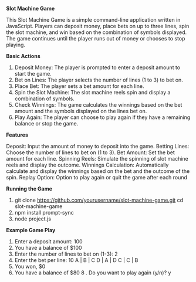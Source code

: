 **Slot Machine Game** 

This Slot Machine Game is a simple command-line application written in JavaScript. Players can deposit money, place bets on up to three lines, spin the slot machine, and win based on the combination of symbols displayed. The game continues until the player runs out of money or chooses to stop playing.

**Basic Actions**

1. Deposit Money: The player is prompted to enter a deposit amount to start the game.
2. Bet on Lines: The player selects the number of lines (1 to 3) to bet on.
3. Place Bet: The player sets a bet amount for each line.
4. Spin the Slot Machine: The slot machine reels spin and display a combination of symbols.
5. Check Winnings: The game calculates the winnings based on the bet amount and the symbols displayed on the lines bet on.
6. Play Again: The player can choose to play again if they have a remaining balance or stop the game.


**Features**

Deposit: Input the amount of money to deposit into the game.
Betting Lines: Choose the number of lines to bet on (1 to 3).
Bet Amount: Set the bet amount for each line.
Spinning Reels: Simulate the spinning of slot machine reels and display the outcome.
Winnings Calculation: Automatically calculate and display the winnings based on the bet and the outcome of the spin.
Replay Option: Option to play again or quit the game after each round


**Running the Game**
1. git clone https://github.com/yourusername/slot-machine-game.git
cd slot-machine-game
2. npm install prompt-sync
3. node project.js

**Example Game Play**

1. Enter a deposit amount: 100
2. You have a balance of $100
3. Enter the number of lines to bet on (1-3): 2
4. Enter the bet per line: 10
A | B | C
D | A | D
C | C | B
6. You won, $0
7. You have a balance of $80
8 . Do you want to play again (y/n)? y

